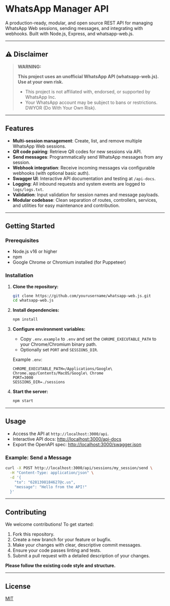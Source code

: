 # WhatsApp Manager API

A production-ready, modular, and open source REST API for managing WhatsApp Web sessions, sending messages, and integrating with webhooks. Built with Node.js, Express, and whatsapp-web.js.

---

## ⚠️ Disclaimer

> **WARNING:**
> 
> **This project uses an unofficial WhatsApp API (whatsapp-web.js). Use at your own risk.**
> - This project is not affiliated with, endorsed, or supported by WhatsApp Inc.
> - Your WhatsApp account may be subject to bans or restrictions. DWYOR (Do With Your Own Risk).

---

## Features
- **Multi-session management**: Create, list, and remove multiple WhatsApp Web sessions.
- **QR code pairing**: Retrieve QR codes for new sessions via API.
- **Send messages**: Programmatically send WhatsApp messages from any session.
- **Webhook integration**: Receive incoming messages via configurable webhooks (with optional basic auth).
- **Swagger UI**: Interactive API documentation and testing at `/api-docs`.
- **Logging**: All inbound requests and system events are logged to `logs/logs.txt`.
- **Validation**: Input validation for session names and message payloads.
- **Modular codebase**: Clean separation of routes, controllers, services, and utilities for easy maintenance and contribution.

---

## Getting Started

### Prerequisites
- Node.js v16 or higher
- npm
- Google Chrome or Chromium installed (for Puppeteer)

### Installation
1. **Clone the repository:**
   ```bash
   git clone https://github.com/yourusername/whatsapp-web.js.git
   cd whatsapp-web.js
   ```
2. **Install dependencies:**
   ```bash
   npm install
   ```
3. **Configure environment variables:**
   - Copy `.env.example` to `.env` and set the `CHROME_EXECUTABLE_PATH` to your Chrome/Chromium binary path.
   - Optionally set `PORT` and `SESSIONS_DIR`.

   Example `.env`:
   ```env
   CHROME_EXECUTABLE_PATH=/Applications/Google\ Chrome.app/Contents/MacOS/Google\ Chrome
   PORT=3000
   SESSIONS_DIR=./sessions
   ```
4. **Start the server:**
   ```bash
   npm start
   ```

---

## Usage
- Access the API at `http://localhost:3000/api`.
- Interactive API docs: [http://localhost:3000/api-docs](http://localhost:3000/api-docs)
- Export the OpenAPI spec: [http://localhost:3000/swagger.json](http://localhost:3000/swagger.json)

### Example: Send a Message
```bash
curl -X POST http://localhost:3000/api/sessions/my_session/send \
  -H "Content-Type: application/json" \
  -d '{
    "to": "6281398184627@c.us",
    "message": "Hello from the API!"
  }'
```

---

## Contributing
We welcome contributions! To get started:
1. Fork this repository.
2. Create a new branch for your feature or bugfix.
3. Make your changes with clear, descriptive commit messages.
4. Ensure your code passes linting and tests.
5. Submit a pull request with a detailed description of your changes.

**Please follow the existing code style and structure.**


---

## License
[MIT](LICENSE)

